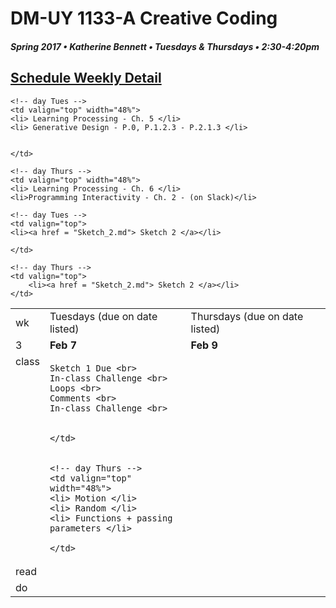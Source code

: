 # DM-UY 1133-A Creative Coding
##### Spring 2017 • Katherine Bennett • Tuesdays & Thursdays • 2:30-4:20pm 

## [Schedule Weekly Detail](Calendar.md) 

<table>
<tr>
<td>wk</td>
<td>Tuesdays (due on date listed)</td>
<td>Thursdays (due on date listed)</td>
</tr>

<!-- dates -->
<tr>
  <td valign="top">3</td>
  <td valign="top" width="48%"><strong>Feb 7</strong></td>
  <td valign="top" width="48%"><strong>Feb 9</strong></td>
</tr>

<!-- class -->
<tr>
	<td valign="top">class</td>
	<!-- day Tues -->
	<td valign="top" width="48%">

	
	Sketch 1 Due <br>
	In-class Challenge <br>
	Loops <br>
	Comments <br>
	In-class Challenge <br>
	
	
	</td>
	

	<!-- day Thurs -->
	<td valign="top" width="48%">
	<li> Motion </li>
	<li> Random </li>
	<li> Functions + passing parameters </li>
	
	</td>

<!-- homework -->
<tr>
  <td valign="top">read</td>

  	<!-- day Tues -->
  	<td valign="top" width="48%">
  	<li> Learning Processing - Ch. 5 </li>
	<li> Generative Design - P.0, P.1.2.3 - P.2.1.3 </li>

  	
	</td>

  	<!-- day Thurs -->
  	<td valign="top" width="48%">
  	<li> Learning Processing - Ch. 6 </li>
  	<li>Programming Interactivity - Ch. 2 - (on Slack)</li>
 </td>
  	
 </tr>


 <!-- do -->
<tr>
  <td valign="top">do</td>

	<!-- day Tues -->
 	<td valign="top"> 
 	<li><a href = "Sketch_2.md"> Sketch 2 </a></li>
 		
 	</td>

  	<!-- day Thurs -->
  	<td valign="top">
		<li><a href = "Sketch_2.md"> Sketch 2 </a></li>
  	</td>
  	
</tr>
</table>